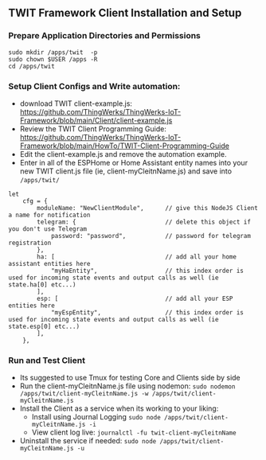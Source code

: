 ## TWIT Framework Client Installation and Setup

### Prepare Application Directories and Permissions 
```
sudo mkdir /apps/twit  -p
sudo chown $USER /apps -R
cd /apps/twit
```
### Setup Client Configs and Write automation: 
- download TWIT client-example.js: https://github.com/ThingWerks/ThingWerks-IoT-Framework/blob/main/Client/client-example.js
- Review the TWIT Client Programming Guide: https://github.com/ThingWerks/ThingWerks-IoT-Framework/blob/main/HowTo/TWIT-Client-Programming-Guide
- Edit the client-example.js and remove the automation example.
- Enter in all of the ESPHome or Home Assistant entity names into your new TWIT client.js file (ie, client-myCleitnName.js) and save into ```/apps/twit/```

```
let
    cfg = {
        moduleName: "NewClientModule",      // give this NodeJS Client a name for notification
        telegram: {                         // delete this object if you don't use Telegram
            password: "password",           // password for telegram registration
        },
        ha: [                               // add all your home assistant entities here
            "myHaEntity",                   // this index order is used for incoming state events and output calls as well (ie state.ha[0] etc...)
        ],
        esp: [                              // add all your ESP entities here
            "myEspEntity",                  // this index order is used for incoming state events and output calls as well (ie state.esp[0] etc...)
        ],
    },
```

### Run and Test Client
- Its suggested to use Tmux for testing Core and Clients side by side
- Run the client-myCleitnName.js file using nodemon:  ```sudo nodemon /apps/twit/client-myCleitnName.js -w /apps/twit/client-myCleitnName.js```
- Install the Client as a service when its working to your liking: 
  -  Install using Journal Logging ```sudo node /apps/twit/client-myCleitnName.js -i```
  -  View client log live: ```journalctl -fu twit-client-myCleitnName```
- Uninstall the service if needed: ```sudo node /apps/twit/client-myCleitnName.js -u```

